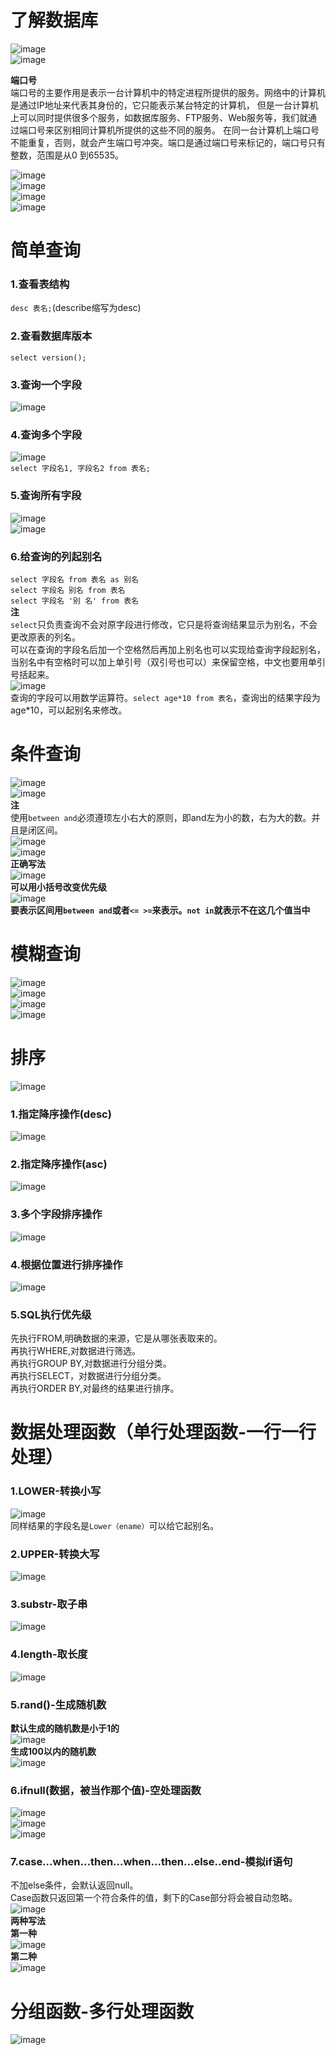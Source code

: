 # 了解数据库
![image](https://user-images.githubusercontent.com/96570699/183578267-7872c5f8-4a92-4324-828c-88ca7e5cd7e9.png)  
![image](https://user-images.githubusercontent.com/96570699/183582627-f1f19c0b-8796-454f-a3dc-ec773ccf97e0.png)  


**端口号**  
端口号的主要作用是表示一台计算机中的特定进程所提供的服务。网络中的计算机是通过IP地址来代表其身份的，它只能表示某台特定的计算机，
但是一台计算机上可以同时提供很多个服务，如数据库服务、FTP服务、Web服务等，我们就通过端口号来区别相同计算机所提供的这些不同的服务。
在同一台计算机上端口号不能重复，否则，就会产生端口号冲突。端口是通过端口号来标记的，端口号只有整数，范围是从0 到65535。


![image](https://user-images.githubusercontent.com/96570699/183595764-42af9531-5b9a-43a9-a1b9-a6028897288e.png)    
![image](https://user-images.githubusercontent.com/96570699/183596936-5480c736-281f-4059-acc6-e689760331b0.png)  
![image](https://user-images.githubusercontent.com/96570699/183598480-7f858ade-2bc6-4714-b420-2cc6912c4b55.png)  
![image](https://user-images.githubusercontent.com/96570699/183599268-8878dc25-c59d-4e47-81f4-b322d68c574e.png)  



# 简单查询
### 1.查看表结构 
`desc 表名;`(describe缩写为desc)  

### 2.查看数据库版本
`select version();`

### 3.查询一个字段
![image](https://user-images.githubusercontent.com/96570699/183606625-49ad12d8-b48a-4318-bab5-a5fc684dc2d4.png)  

### 4.查询多个字段
![image](https://user-images.githubusercontent.com/96570699/183607694-8c62913e-a2f4-407d-b9e3-d2e5089f7a23.png)  
`select 字段名1, 字段名2 from 表名;`

### 5.查询所有字段  
![image](https://user-images.githubusercontent.com/96570699/183608944-6a8f01e1-e337-44e1-9301-75c8ebdbb401.png)  
![image](https://user-images.githubusercontent.com/96570699/183609397-8c36be80-145a-4f9c-b049-7509d8bf01e1.png)  

### 6.给查询的列起别名
`select 字段名 from 表名 as 别名`  
`select 字段名 别名 from 表名`  
`select 字段名 '别 名' from 表名`  
**注**  
`select`只负责查询不会对原字段进行修改，它只是将查询结果显示为别名，不会更改原表的列名。  
可以在查询的字段名后加一个空格然后再加上别名也可以实现给查询字段起别名，当别名中有空格时可以加上单引号（双引号也可以）来保留空格，中文也要用单引号括起来。  
![image](https://user-images.githubusercontent.com/96570699/183616185-ac31ec22-ede6-496c-90a4-9876985b5373.png)  
查询的字段可以用数学运算符。`select age*10 from 表名`，查询出的结果字段为age*10，可以起别名来修改。



# 条件查询
![image](https://user-images.githubusercontent.com/96570699/183618911-cacb7d48-604c-438d-9cb0-89a13e8834ce.png)  
![image](https://user-images.githubusercontent.com/96570699/183795898-e16c6775-3db6-47be-bd68-4ec024312fa0.png)  
**注**   
使用`between and`必须遵顼左小右大的原则，即and左为小的数，右为大的数。并且是闭区间。  
![image](https://user-images.githubusercontent.com/96570699/183840559-f2df2a20-bd5e-4787-ac0e-6e04bf071a8e.png)  
![image](https://user-images.githubusercontent.com/96570699/183848801-ab4e8360-0bde-4a08-bee6-9a58f0fca2c2.png)  
**正确写法**  
![image](https://user-images.githubusercontent.com/96570699/183849146-2633162b-4718-4799-ac45-b26af8885b42.png)  
**可以用小括号改变优先级**  
![image](https://user-images.githubusercontent.com/96570699/183851779-0f15434e-91bb-4ccc-80bc-2173383b7fb0.png)  
**要表示区间用`between and`或者`<= >=`来表示。`not in`就表示不在这几个值当中**   



# 模糊查询
![image](https://user-images.githubusercontent.com/96570699/183853344-8b7d13be-fd58-4f6b-bf4a-1243a102c735.png)  
![image](https://user-images.githubusercontent.com/96570699/183853578-13fa2cca-c4c6-4bd0-a42a-b703693a1a6b.png)  
![image](https://user-images.githubusercontent.com/96570699/183854134-8b6b822c-ebcb-4da1-a610-0e7726e94e4b.png)  
![image](https://user-images.githubusercontent.com/96570699/183857019-46c95282-4991-4573-94a4-13bad95ecfc7.png)  



# 排序
![image](https://user-images.githubusercontent.com/96570699/183858089-95269b64-bc4a-46af-ab96-e2f4050a9604.png)  
### 1.指定降序操作(desc)  
![image](https://user-images.githubusercontent.com/96570699/183858455-984f5537-a523-40ca-bb89-a46addd1b37b.png)  

### 2.指定降序操作(asc)  
![image](https://user-images.githubusercontent.com/96570699/183859495-10ed55e6-0c67-4053-87b2-7d87a7327206.png)  

### 3.多个字段排序操作
![image](https://user-images.githubusercontent.com/96570699/183861024-f388f5cf-29fa-4ee5-9175-9931c80a92b7.png)  

### 4.根据位置进行排序操作
![image](https://user-images.githubusercontent.com/96570699/183861721-55817985-0b67-432a-8b24-4ec858d9e14d.png)

### 5.SQL执行优先级
先执行FROM,明确数据的来源，它是从哪张表取来的。  
再执行WHERE,对数据进行筛选。  
再执行GROUP BY,对数据进行分组分类。  
再执行SELECT，对数据进行分组分类。  
再执行ORDER BY,对最终的结果进行排序。  



# 数据处理函数（单行处理函数-一行一行处理）
### 1.LOWER-转换小写
![image](https://user-images.githubusercontent.com/96570699/183868055-86c25789-adf1-4952-b056-88610b897133.png)  
同样结果的字段名是`Lower（ename）`可以给它起别名。  

### 2.UPPER-转换大写
![image](https://user-images.githubusercontent.com/96570699/183868601-08a4d41e-65d7-4987-83f0-cdc86892be1b.png)  

### 3.substr-取子串
![image](https://user-images.githubusercontent.com/96570699/185858046-9ff45e65-1a15-49f2-9efc-67f387215178.png)

### 4.length-取长度
![image](https://user-images.githubusercontent.com/96570699/185859252-87e33dbf-a56a-4b5d-bf94-1cb1d8878d52.png)

### 5.rand()-生成随机数
**默认生成的随机数是小于1的**    
![image](https://user-images.githubusercontent.com/96570699/186802229-9d95a6cd-1e03-41b3-8953-882b9e30e3c3.png)  
**生成100以内的随机数**  
![image](https://user-images.githubusercontent.com/96570699/186803364-3bb5e7b1-88db-4368-ba51-7347347a0f4f.png)  

###  6.ifnull(数据，被当作那个值)-空处理函数
![image](https://user-images.githubusercontent.com/96570699/186808884-03f1e654-d136-4138-9490-e44776539d3c.png)  
![image](https://user-images.githubusercontent.com/96570699/186809356-985ff6fe-9d72-4b28-b413-ecd5b0186e34.png)  
![image](https://user-images.githubusercontent.com/96570699/187110559-bf2f14bd-8700-4960-982e-44c3589be536.png)  

###  7.case...when...then...when...then...else..end-模拟if语句
不加else条件，会默认返回null。  
Case函数只返回第一个符合条件的值，剩下的Case部分将会被自动忽略。  
![image](https://user-images.githubusercontent.com/96570699/187442887-3836db7b-3c3a-4217-9a52-68a9c5f75441.png)  
**两种写法**  
**第一种**  
![image](https://user-images.githubusercontent.com/96570699/187444919-a325a8e5-2085-435e-8821-775159ffb30f.png)  
**第二种**  
![image](https://user-images.githubusercontent.com/96570699/187445304-43ff4f77-2277-41a1-85f5-25c1e4925f14.png)



# 分组函数-多行处理函数
![image](https://user-images.githubusercontent.com/96570699/187447259-278edd02-b68c-4b86-9101-2f51c7c2eb95.png)



